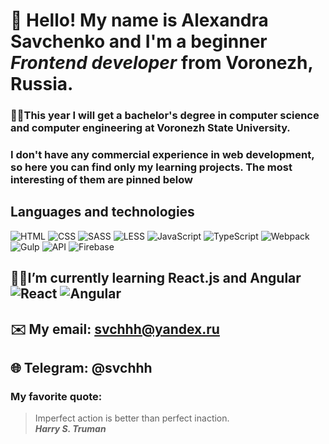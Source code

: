 # 👋 Hello! My name is Alexandra Savchenko and I'm a beginner *Frontend developer* from Voronezh, Russia.
### 👩‍🎓This year I will get a bachelor's degree in computer science and computer engineering at Voronezh State University.

### I don't have any commercial experience in web development, so here you can find only my learning projects. The most interesting of them are pinned below

## **Languages and technologies**

![HTML](https://img.shields.io/badge/-HTML-090909?style=for-the-badge&logo=html5)
![CSS](https://img.shields.io/badge/-CSS-090909?style=for-the-badge&logo=css3)
![SASS](https://img.shields.io/badge/-SASS-090909?style=for-the-badge&logo=SASS)
![LESS](https://img.shields.io/badge/-LESS-090909?style=for-the-badge&logo=LESS)
![JavaScript](https://img.shields.io/badge/-JavaScript-090909?style=for-the-badge&logo=JavaScript)
![TypeScript](https://img.shields.io/badge/-TypeScript-090909?style=for-the-badge&logo=TypeScript)
![Webpack](https://img.shields.io/badge/-Webpack-090909?style=for-the-badge&logo=Webpack)
![Gulp](https://img.shields.io/badge/-Gulp-090909?style=for-the-badge&logo=Gulp)
![API](https://img.shields.io/badge/-REST&#032;API-090909?style=for-the-badge)
![Firebase](https://img.shields.io/badge/-Firebase-090909?style=for-the-badge&logo=Firebase)

## 👩‍💻I’m currently learning React.js and Angular ![React](https://img.shields.io/badge/-React-090909?style=for-the-badge&logo=React) ![Angular](https://img.shields.io/badge/-Angular-090909?style=for-the-badge&logo=Angular)

## ✉️ My email: svchhh@yandex.ru
## 🌐 Telegram: @svchhh


### My favorite quote:
> Imperfect action is better than perfect inaction. <br/>
> ***Harry S. Truman***
